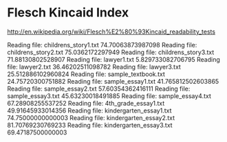 Flesch Kincaid Index
======================

http://en.wikipedia.org/wiki/Flesch%E2%80%93Kincaid_readability_tests

Reading file: childrens_story1.txt
74.70063873987098
Reading file: childrens_story2.txt
75.0362172297949
Reading file: childrens_story3.txt
71.88130802528907
Reading file: lawyer1.txt
5.829733082706795
Reading file: lawyer2.txt
36.46202511098782
Reading file: lawyer3.txt
25.512886102960824
Reading file: sample_textbook.txt
24.75720300751882
Reading file: sample_essay1.txt
41.765812502603865
Reading file: sample_essay2.txt
57.60354362416111
Reading file: sample_essay3.txt
45.63230018491885
Reading file: sample_essay4.txt
67.28908255537252
Reading file: 4th_grade_essay1.txt
49.91645933014356
Reading file: kindergarten_essay1.txt
74.75000000000003
Reading file: kindergarten_essay2.txt
81.70769230769233
Reading file: kindergarten_essay3.txt
69.47187500000003